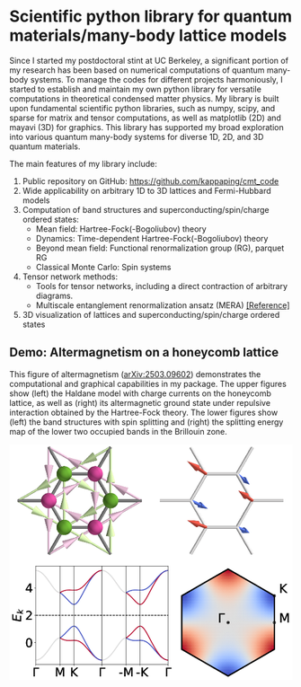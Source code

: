# Scientific python library for quantum materials/many-body lattice models
Since I started my postdoctoral stint at UC Berkeley, a significant portion of my research has been based on numerical computations of quantum many-body systems. To manage the codes for different projects harmoniously, I started to establish and maintain my own python library for versatile computations in theoretical condensed matter physics. My library is built upon fundamental scientific python libraries, such as numpy, scipy, and sparse for matrix and tensor computations, as well as matplotlib (2D) and mayavi (3D) for graphics. This library has supported my broad exploration into various quantum many-body systems for diverse 1D, 2D, and 3D quantum materials.

The main features of my library include:
1. Public repository on GitHub: https://github.com/kappaping/cmt_code
2. Wide applicability on arbitrary 1D to 3D lattices and Fermi-Hubbard models
3. Computation of band structures and superconducting/spin/charge ordered states:
    - Mean field: Hartree-Fock(-Bogoliubov) theory
    - Dynamics: Time-dependent Hartree-Fock(-Bogoliubov) theory
    - Beyond mean field: Functional renormalization group (RG), parquet RG
    - Classical Monte Carlo: Spin systems
4. Tensor network methods:
    - Tools for tensor networks, including a direct contraction of arbitrary diagrams.
    - Multiscale entanglement renormalization ansatz (MERA) [[Reference]](https://journals.aps.org/prb/abstract/10.1103/PhysRevB.79.144108)
5. 3D visualization of lattices and superconducting/spin/charge ordered states


## Demo: Altermagnetism on a honeycomb lattice

This figure of altermagnetism ([arXiv:2503.09602](https://arxiv.org/abs/2503.09602)) demonstrates the computational and graphical capabilities in my package. The upper figures show (left) the Haldane model with charge currents on the honeycomb lattice, as well as (right) its altermagnetic ground state under repulsive interaction obtained by the Hartree-Fock theory. The lower figures show (left) the band structures with spin splitting and (right) the splitting energy map of the lower two occupied bands in the Brillouin zone.

<div align="center">
  <img src="almslc.png" alt="ALM" width="600">
</div>
